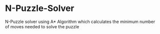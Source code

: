 # N-Puzzle-Solver
N-Puzzle solver using A* Algorithm which calculates the minimum number of moves needed to solve the puzzle
